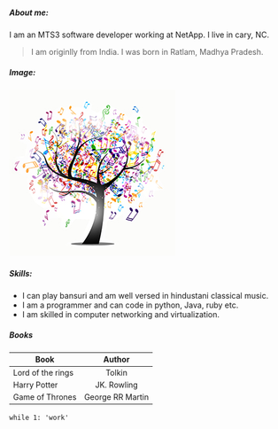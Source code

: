 ##### About me:
I am an MTS3 software developer working at NetApp. I live in cary, NC.
> I am originlly from India. I was born in Ratlam, Madhya Pradesh.

##### Image:
![img](musicalTree.jpg)
##### Skills:
* I can play bansuri and am well versed in hindustani classical music.
* I am a programmer and can code in python, Java, ruby etc.
* I am skilled in computer networking and virtualization.

##### Books
| Book | Author |
|------| :-------:|
| Lord of the rings| Tolkin |
| Harry Potter | JK. Rowling |
|Game of Thrones | George RR Martin|

`while 1:
    'work'`